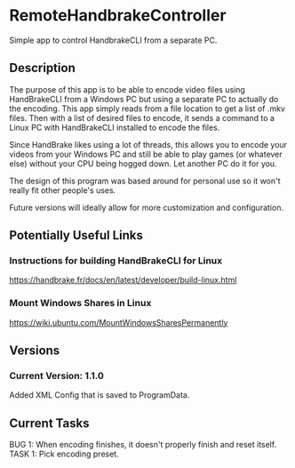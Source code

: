 # RemoteHandbrakeController
Simple app to control HandbrakeCLI from a separate PC.

## Description
The purpose of this app is to be able to encode video files using HandBrakeCLI from a Windows PC but using a separate PC to actually do the encoding.  This app simply reads from a file location to get a list of .mkv files.  Then with a list of desired files to encode, it sends a command to a Linux PC with HandBrakeCLI installed to encode the files.  

Since HandBrake likes using a lot of threads, this allows you to encode your videos from your Windows PC and still be able to play games (or whatever else) without your CPU being hogged down.  Let another PC do it for you.

The design of this program was based around for personal use so it won't really fit other people's uses.

Future versions will ideally allow for more customization and configuration.
## Potentially Useful Links
### Instructions for building HandBrakeCLI for Linux
https://handbrake.fr/docs/en/latest/developer/build-linux.html
### Mount Windows Shares in Linux
https://wiki.ubuntu.com/MountWindowsSharesPermanently

## Versions
### Current Version: 1.1.0
Added XML Config that is saved to ProgramData.

## Current Tasks
BUG 1: When encoding finishes, it doesn't properly finish and reset itself.
TASK 1: Pick encoding preset.
